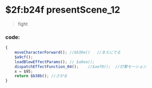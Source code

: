 ﻿
# $2f:b24f presentScene_12	

>fight

### code:
```js
{
	moveCharacterForward();	//$b38e()	//まえにでる
	$a9cf();	
	loadBlowEffectParams();	// $a8ea();
	dispatchEffectFunction_04();	//$aef0();	//打撃モーション
	x = $95;
	return $b38b();	//さがる
}
```


